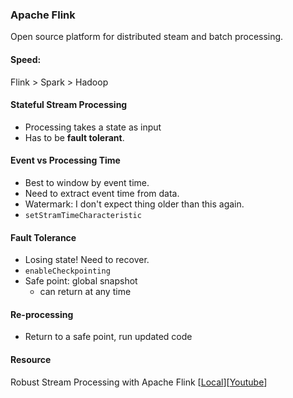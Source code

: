 ### Apache Flink
Open source platform for distributed steam and batch processing.

#### Speed:
Flink > Spark > Hadoop

#### Stateful Stream Processing
* Processing takes a state as input
* Has to be **fault tolerant**.

#### Event vs Processing Time
* Best to window by event time.
* Need to extract event time from data.
* Watermark: I don't expect thing older than this again.
* `setStramTimeCharacteristic`

#### Fault Tolerance
* Losing state! Need to recover.
* `enableCheckpointing`
* Safe point: global snapshot
  - can return at any time

#### Re-processing
* Return to a safe point, run updated code

#### Resource
Robust Stream Processing with Apache Flink [[Local](videos/robust_stream_processing_with_apache_flink.mp4)][[Youtube](https://www.youtube.com/watch?v=kyLtjuz5A0c)]

